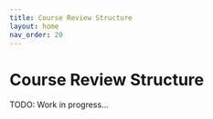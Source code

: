 ```yaml
---
title: Course Review Structure
layout: home
nav_order: 20
---
```

# Course Review Structure

TODO: Work in progress...